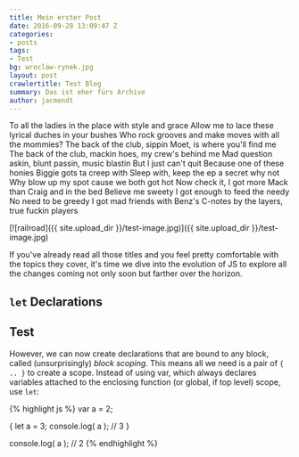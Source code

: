 ```yaml
---
title: Mein erster Post
date: 2016-09-28 13:09:47 Z
categories:
- posts
tags:
- Test
bg: wroclaw-rynek.jpg
layout: post
crawlertitle: Test Blog
summary: Das ist eher fürs Archive
author: jacmendt
---
```


To all the ladies in the place with style and grace
Allow me to lace these lyrical duches in your bushes
Who rock grooves and make moves with all the mommies?
The back of the club, sippin Moet, is where you'll find me
The back of the club, mackin hoes, my crew's behind me
Mad question askin, blunt passin, music blastin
But I just can't quit
Because one of these honies Biggie gots ta creep with
Sleep with, keep the ep a secret why not
Why blow up my spot cause we both got hot
Now check it, I got more Mack than Craig and in the bed
Believe me sweety I got enough to feed the needy
No need to be greedy I got mad friends with Benz's
C-notes by the layers, true fuckin players



[![railroad]({{ site.upload_dir }}/test-image.jpg)]({{ site.upload_dir }}/test-image.jpg)

If you've already read all those titles and you feel pretty comfortable with the topics they cover, it's time we dive into the evolution of JS to explore all the changes coming not only soon but farther over the horizon.

## `let` Declarations

## Test

However, we can now create declarations that are bound to any block, called (unsurprisingly) *block scoping*. This means all we need is a pair of `{ .. }` to create a scope. Instead of using var, which always declares variables attached to the enclosing function (or global, if top level) scope, use `let`:

{% highlight js %}
var a = 2;

{
    let a = 3;
    console.log( a );   // 3
}

console.log( a );       // 2
{% endhighlight %}
